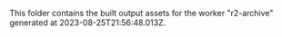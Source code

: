 This folder contains the built output assets for the worker "r2-archive" generated at 2023-08-25T21:56:48.013Z.